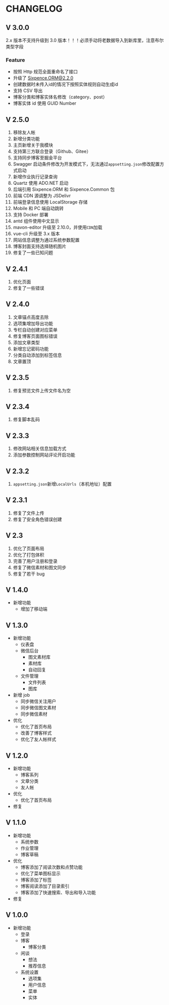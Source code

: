 # CHANGELOG

## V 3.0.0

2.x 版本不支持升级到 3.0 版本！！！必须手动将老数据导入到新库里，注意布尔类型字段

### Feature

+ 按照 Http 规范全面重命名了接口
+ 升级了 Sixpence.ORM@2.2.0
+ 创建数据时未传入id的情况下按照实体规则自动生成id
+ 支持 CSV 导出
+ 博客分类和博客实体名修改（category、post）
+ 博客实体 id 使用 GUID Number

## V 2.5.0

1. 移除友人帐
2. 新增分类功能
3. 主页新增关于我模块
4. 支持第三方联合登录（Github、Gitee）
5. 支持同步博客至掘金平台
6. Swagger 启动条件修改为开发模式下，无法通过`appsetting.json`修改配置方式启动
7. 新增作业执行记录查询
8. Quartz 使用 ADO.NET 启动
9. 后端引用 Sixpence.ORM 和 Sixpence.Common 包
10. 前端 CDN 源调整为 JSDelivr
11. 前端登录信息使用 LocalStorage 存储
12. Mobile 和 PC 端自动跳转
13. 支持 Docker 部署
14. antd 组件使用中文显示
15. mavon-editor 升级至 2.10.0，并使用`CDN`加载
16. vue-cli 升级至 3.x 版本
17. 网站信息调整为通过系统参数配置
18. 博客封面支持选择随机图片
19. 修复了一些已知问题

## V 2.4.1

1. 优化页面
2. 修复了一些错误

## V 2.4.0

1. 文章锚点高度去除
2. 选项集增加导出功能
3. 专栏自动创建对应菜单
4. 修复博客页面图标错误
5. 添加文章类型
6. 新增忘记密码功能
7. 分类自动添加到标签信息
8. 文章置顶

## V 2.3.5

1. 修复预览文件上传文件名为空

## V 2.3.4

1. 修复脚本乱码

## V 2.3.3

1. 修改网站相关信息加载方式
2. 添加参数控制网站评论开启功能

## V 2.3.2

1. `appsetting.json`新增`LocalUrls`（本机地址）配置

## V 2.3.1

1. 修复了文件上传
2. 修复了安全角色错误创建

## V 2.3

1. 优化了页面布局
2. 优化了打包体积
3. 完善了用户注册和登录
4. 修复了微信素材和图文同步
5. 修复了若干 bug

## V 1.4.0

- 新增功能
  - 增加了移动端

## V 1.3.0

- 新增功能
  - 仪表盘
  - 微信后台
    - 图文素材库
    - 素材库
    - 自动回复
  - 文件管理
    - 文件列表
    - 图库
- 新增 job
  - 同步微信关注用户
  - 同步微信图文素材
  - 同步微信素材
- 优化
  - 优化了首页布局
  - 改善了博客样式
  - 优化了友人帐样式

## V 1.2.0

- 新增功能
  - 博客系列
  - 文章分类
  - 友人帐
- 优化
  - 优化了首页布局
- 修复

## V 1.1.0

- 新增功能
  - 系统参数
  - 作业管理
  - 博客草稿
- 优化
  - 博客添加了阅读次数和点赞功能
  - 优化了菜单图标显示
  - 博客添加了标签
  - 博客阅读添加了目录索引
  - 博客添加了快速搜索、导出和导入功能
- 修复

## V 1.0.0

- 新增功能
  - 登录
  - 博客
    - 博客分类
  - 闲谈
    - 想法
    - 推荐信息
  - 系统设置
    - 选项集
    - 用户信息
    - 菜单
    - 实体
